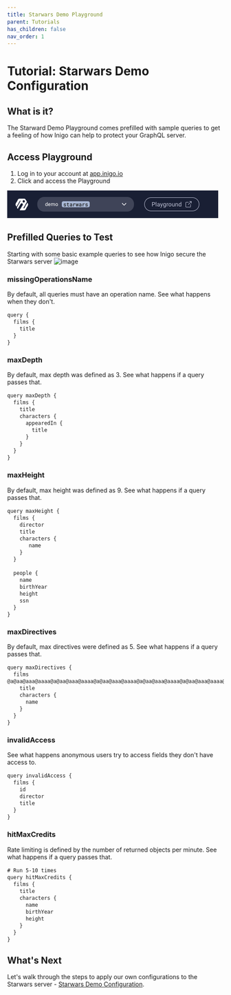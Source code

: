 ```yaml
---
title: Starwars Demo Playground
parent: Tutorials
has_children: false
nav_order: 1
---
```


# Tutorial: Starwars Demo Configuration

## What is it?

The Starward Demo Playground comes prefilled with sample queries to get a feeling of how Inigo can help to protect your GraphQL server.   


## Access Playground

1. Log in to your account at [app.inigo.io](https://app.inigo.io)
2. Click and access the Playground

![Playground Access](/assets/images/playground_access.png)

## Prefilled Queries to Test

Starting with some basic example queries to see how Inigo secure the Starwars server
![image](https://user-images.githubusercontent.com/9330805/185870446-b3ea057c-5a10-4c7b-8ad8-d3a5ce5e045b.png)


### missingOperationsName
By default, all queries must have an operation name. See what happens when they don't.

```
query {
  films {
    title
  }
}
```

### maxDepth
By default, max depth was defined as 3. See what happens if a query passes that.

```
query maxDepth {
  films {
    title
    characters {
      appearedIn {
        title
      }
    }
  }
}
```

### maxHeight
By default, max height was defined as 9. See what happens if a query passes that.

```
query maxHeight {
  films {
    director
    title
    characters {
       name
    }
  }

  people {
    name
    birthYear
    height
    ssn
  }
}
```

### maxDirectives
By default, max directives were defined as 5. See what happens if a query passes that.

```
query maxDirectives {
  films @a@aa@aaa@aaaa@a@aa@aaa@aaaa@a@aa@aaa@aaaa@a@aa@aaa@aaaa@a@aa@aaa@aaaa@a@aa@aaa@aaaa@a@aa@aaa@aaaa{
    title
    characters {
      name
    }
  }
}
```

### invalidAccess
See what happens anonymous users try to access fields they don't have access to.

```
query invalidAccess {
  films {
    id
    director
    title
  }
}
```

### hitMaxCredits
Rate limiting is defined by the number of returned objects per minute. See what happens if a query passes that.

```
# Run 5-10 times
query hitMaxCredits {
  films {
    title
    characters {
      name
      birthYear
      height
    }
  }
}
```

## What's Next

Let's walk through the steps to apply our own configurations to the Starwars server - [Starwars Demo Configuration](/tutorials_starwars_configuration.html).
